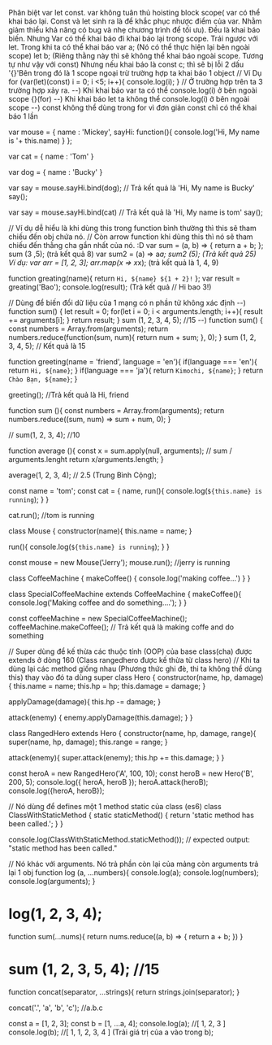 <!-- // Hoisting -->
Phân biệt var let const.
var không tuân thủ hoisting block scope( var có thể khai báo lại. Const và let sinh ra là để khắc phục nhược điểm của var. Nhằm giảm thiểu khả năng có bug và nhẹ chương trình để tối ưu).
Đều là khai báo biến. Nhưng
Var có thể khai báo đi khai báo lại trong scope. Trái ngược với let. Trong khi ta có thể khai báo
var a; (Nó có thể thực hiện lại bên ngoài scope)
let b;  (Riêng thằng này thì sẽ không thể khai báo ngoài scope. Tương tự như vậy với const)
Nhưng nếu khai báo là const c; thì sẽ bị lỗi
2 dấu '{}'Bên trong đó là 1 scope ngoại trừ trường hợp ta khai báo 1 object
// Ví Dụ
for (var(let)(const) i = 0; i <5; i++){
    console.log(i);
}
// Ở trường hợp trên ta 3 trường hợp xảy ra.
--) Khi khai báo var ta có thể console.log(i) ở bên ngoài scope {}(for)
--) Khi khai báo let ta không thể console.log(i) ở bên ngoài scope
--) const không thể dùng trong for vì đơn giản const chỉ có thể khai báo 1 lần
<!-- Function Content và method .bind()-->
var mouse = {
  name : 'Mickey',
  sayHi: function(){
    console.log('Hi, My name is '+ this.name)
  }
};

var cat = {
  name : 'Tom'
}

var dog = {
  name : 'Bucky'
}

var say = mouse.sayHi.bind(dog);
// Trả kết quả là 'Hi, My name is Bucky'
say();

var say = mouse.sayHi.bind(cat)
// Trả kết quả là 'Hi, My name is tom'
say();
<!-- Arrow Function -->
// Ví dụ dễ hiểu là khi dùng this trong function bình thường thì this sẽ tham chiếu đến obj chứa nó.
// Còn arrow function khi dùng this thì nó sẽ tham chiếu đến thằng cha gần nhất của nó. :D
var sum = (a, b) => {
  return a + b;
};
sum (3 ,5);  (trả kết quả 8)
var sum2 = (a) => a*a;
sum2 (5);   (Trả kết quả 25)
Ví dụ: 
var arr = [1, 2, 3];
arr.map(x => x*x);  (trả kết quả là 1, 4, 9)
<!-- Template String -->
function greating(name){
  return `Hi, ${name} ${1 + 2}!`
};
var result = greating('Bao');
console.log(result);  (Trả kết quả // Hi bao 3!)
<!-- Arguments -->
// Dùng để biến đổi dữ liệu của 1 mạng có n phần tử không xác định
--) function sum() {
      let result = 0;
      for(let i = 0; i < arguments.length; i++){
        result += arguments[i];
      }
    return result;
    }
    sum (1, 2, 3, 4, 5); //15
--) function sum() {
      const numbers = Array.from(arguments);
      return numbers.reduce(function(sum, num){
        return num + sum;
      }, 0);
    }
    sum (1, 2, 3, 4, 5);  // Kết quả là 15
<!-- Default Parameters -->
function greeting(name = 'friend', language = 'en'){
  if(language === 'en'){
    return `Hi, ${name}`;
  }
  if(language === 'ja'){
    return `Kimochi, ${name}`;
  }
  return `Chào Bạn, ${name}`;
}

greeting();  //Trả kết quả là Hi, friend
<!-- Apply -->
function sum (){
  const numbers = Array.from(arguments);
  return numbers.reduce((sum, num) => sum + num, 0);
}

// sum(1, 2, 3, 4);   //10

function average (){
  const x = sum.apply(null, arguments);
  // sum / arguments.lenght
  return x/arguments.length;
}

average(1, 2, 3, 4);   // 2.5 (Trung Bình Cộng);
<!-- Enhanced object literals -->
const name = 'tom';
const cat = {
  name,
  run(){
    console.log(`${this.name} is running`);
  }
}

cat.run();  //tom is running
<!-- Class -->
class Mouse {
  constructor(name){
    this.name = name;
  }

  run(){
    console.log(`${this.name} is running`);
  }
}

const mouse = new Mouse('Jerry');
mouse.run();    //jerry is running
<!-- Phương thức ghi đè -->
class CoffeeMachine {
  makeCoffee() {
    console.log('making coffee...')
  }
}

class SpecialCoffeeMachine extends CoffeeMachine {
  makeCoffee(){
    console.log('Making coffee and do something....');
  }
}

const coffeeMachine = new SpecialCoffeeMachine();
coffeeMachine.makeCoffee();
// Trả kết quả là making coffe and do something
<!-- Super -->
// Super dùng để kế thừa các thuộc tính (OOP) của base class(cha) được extends ở dòng 160 (Class rangedhero được kế thừa từ class hero)
// Khi ta dùng lại các method giống nhau (Phương thức ghi đè, thi ta không thể dùng this) thay vào đó ta dùng super
class Hero {
  constructor(name, hp, damage){
    this.name = name;
    this.hp = hp;
    this.damage = damage;
  }

  applyDamage(damage){
    this.hp -= damage;
  }

  attack(enemy) {
    enemy.applyDamage(this.damage);
  }
}

class RangedHero extends Hero {
  constructor(name, hp, damage, range){
    super(name, hp, damage);
    this.range = range;
  }

  attack(enemy){
    super.attack(enemy);
    this.hp += this.damage;
  }
}

const heroA = new RangedHero('A', 100, 10);
const heroB = new Hero('B', 200, 5);
console.log({ heroA, heroB });
heroA.attack(heroB);
console.log({heroA, heroB});
<!-- Static -->
// Nó dùng để defines một 1 method static của class (es6)
class ClassWithStaticMethod {
  static staticMethod() {
    return 'static method has been called.';
  }
}

console.log(ClassWithStaticMethod.staticMethod());
// expected output: "static method has been called."
<!-- Rest (Phần Còn Lại) -->
// Nó khác với arguments. Nó trả phần còn lại của mảng còn arguments trả lại 1 obj
function log (a, ...numbers){
  console.log(a);
  console.log(numbers);
  console.log(arguments);
}

log(1, 2, 3, 4);
===========================
function sum(...nums){
  return nums.reduce((a, b) => {
    return a + b;
  })
}

sum (1, 2, 3, 5, 4);  //15
============================
function concat(separator, ...strings){
  return strings.join(separator);
}

concat('.', 'a', 'b', 'c');  //a.b.c
<!-- Const (Trải ra) -->
const a = [1, 2, 3];
const b = [1, ...a, 4];
console.log(a);  //[ 1, 2, 3 ]
console.log(b);  //[ 1, 1, 2, 3, 4 ] (Trải giá trị của a vào trong b);